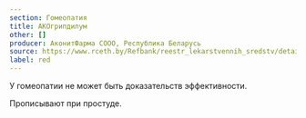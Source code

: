 ```yaml
---
section: Гомеопатия
title: АКОгрипдилум
other: []
producer: АконитФарма СООО, Республика Беларусь
source: https://www.rceth.by/Refbank/reestr_lekarstvennih_sredstv/details/17_12_2010
label: red
---
```


У гомеопатии не может быть доказательств эффективности.

Прописывают при простуде.
